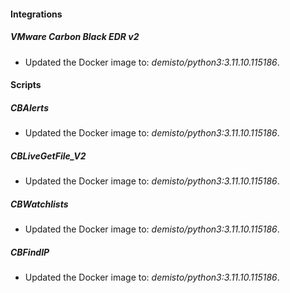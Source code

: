 
#### Integrations

##### VMware Carbon Black EDR v2
- Updated the Docker image to: *demisto/python3:3.11.10.115186*.




#### Scripts

##### CBAlerts
- Updated the Docker image to: *demisto/python3:3.11.10.115186*.



##### CBLiveGetFile_V2
- Updated the Docker image to: *demisto/python3:3.11.10.115186*.



##### CBWatchlists
- Updated the Docker image to: *demisto/python3:3.11.10.115186*.



##### CBFindIP
- Updated the Docker image to: *demisto/python3:3.11.10.115186*.




